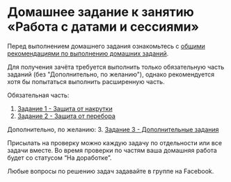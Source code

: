 # Домашнее задание к занятию «Работа с датами и сессиями»
Перед выполнением домашнего задания ознакомьтесь с [общими рекомендациями по выполнению домашних заданий](
../0-sharing/homework).

Для получения зачёта требуется выполнить только обязательную часть заданий (без "Дополнительно, по желанию"), однако рекомендуется хотя бы попытаться выполнить расширенную часть.

Обязательная часть:
1. [Задание 1 - Защита от накрутки](./2.3.1-your-tube)
2. [Задание 2 - Защита от перебора](./2.3.2-brute-protection)

Дополнительно, по желанию:
3. [Задание 3 - Дополнительные задания](./2.3.3-additional)

Присылать на проверку можно каждую задачу по отдельности или все задачи вместе. 
Во время проверки по частям ваша домашняя работа будет со статусом “На доработке”.

Любые вопросы по решению задач задавайте в  группе на Facebook.
